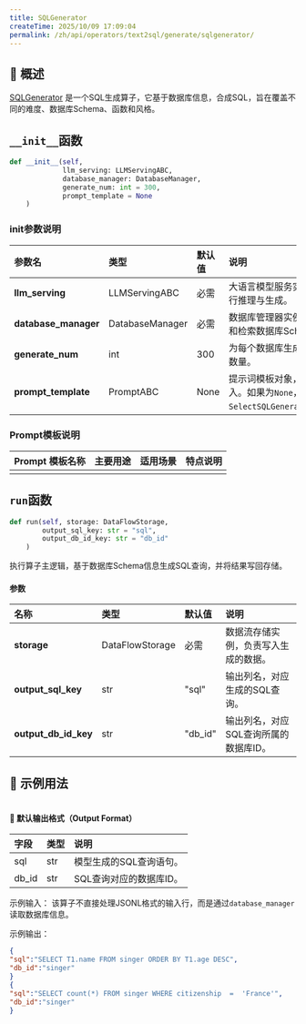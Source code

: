 ```yaml
---
title: SQLGenerator
createTime: 2025/10/09 17:09:04
permalink: /zh/api/operators/text2sql/generate/sqlgenerator/
---
```


## 📘 概述
[SQLGenerator](https://github.com/OpenDCAI/DataFlow/blob/main/dataflow/operators/reasoning/generate/reasoning_answer_generator.py) 是一个SQL生成算子，它基于数据库信息，合成SQL，旨在覆盖不同的难度、数据库Schema、函数和风格。

## `__init__`函数
```python
def __init__(self, 
             llm_serving: LLMServingABC, 
             database_manager: DatabaseManager,
             generate_num: int = 300,
             prompt_template = None
    )
```
### init参数说明
| 参数名 | 类型 | 默认值 | 说明 |
| :------------------ | :-------------- | :---------------------------- | :------------------------------ |
| **llm_serving** | LLMServingABC | 必需 | 大语言模型服务实例，用于执行推理与生成。 |
| **database_manager** | DatabaseManager | 必需 | 数据库管理器实例，用于访问和检索数据库Schema。 |
| **generate_num** | int | 300 | 为每个数据库生成的SQL查询数量。 |
| **prompt_template** | PromptABC | None | 提示词模板对象，用于构建输入。如果为`None`，则默认使用`SelectSQLGeneratorPrompt`。 |

### Prompt模板说明
| Prompt 模板名称 | 主要用途 | 适用场景 | 特点说明 |
| -------------------------------- | ------------- | ----------------------- | ----------------------------------------------------- |
| | | | |

## `run`函数
```python
def run(self, storage: DataFlowStorage,
        output_sql_key: str = "sql",
        output_db_id_key: str = "db_id"
    )
```
执行算子主逻辑，基于数据库Schema信息生成SQL查询，并将结果写回存储。

#### 参数
| 名称 | 类型 | 默认值 | 说明 |
| :------------- | :---------------- | :---------------- | :----------------- |
| **storage** | DataFlowStorage | 必需 | 数据流存储实例，负责写入生成的数据。 |
| **output_sql_key** | str | "sql" | 输出列名，对应生成的SQL查询。 |
| **output_db_id_key** | str | "db_id" | 输出列名，对应SQL查询所属的数据库ID。 |

## 🧠 示例用法
```python

```
#### 🧾 默认输出格式（Output Format）
| 字段 | 类型 | 说明 |
| :-------------- | :---- | :---------- |
| sql | str | 模型生成的SQL查询语句。 |
| db_id | str | SQL查询对应的数据库ID。 |

示例输入：
该算子不直接处理JSONL格式的输入行，而是通过`database_manager`读取数据库信息。

示例输出：
```json
{
"sql":"SELECT T1.name FROM singer ORDER BY T1.age DESC",
"db_id":"singer"
}
{
"sql":"SELECT count(*) FROM singer WHERE citizenship  =  'France'",
"db_id":"singer"
}
```
